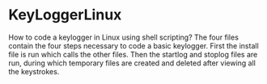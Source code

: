 # KeyLoggerLinux
How to code a keylogger in Linux using shell scripting?
The four files contain the four steps necessary to code a basic keylogger.
First the install file is run which calls the other files.
Then the startlog and stoplog files are run, during which temporary files are created and deleted after viewing all the keystrokes.
